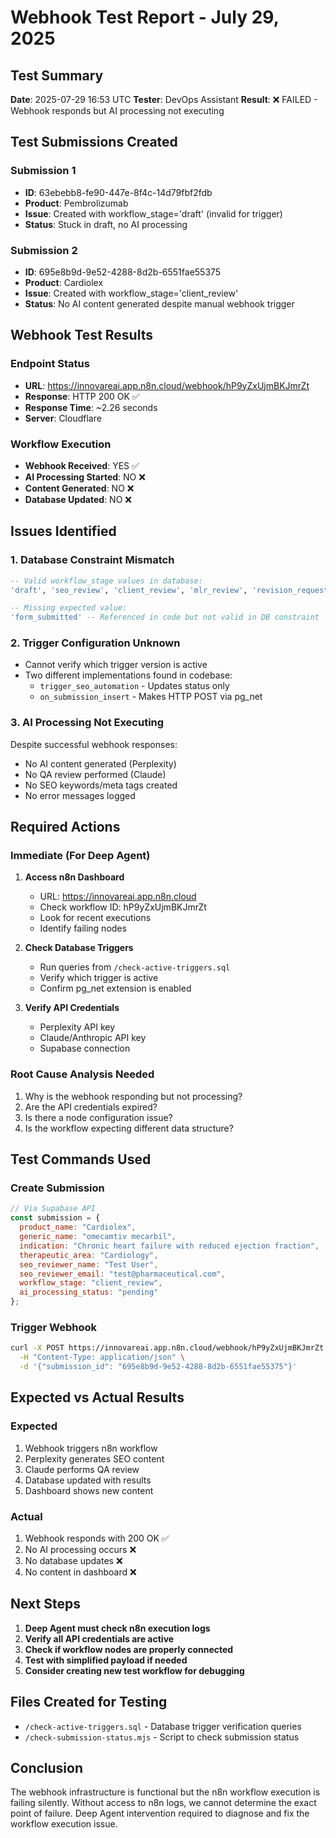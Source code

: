 # Webhook Test Report - July 29, 2025

## Test Summary
**Date**: 2025-07-29 16:53 UTC
**Tester**: DevOps Assistant
**Result**: ❌ FAILED - Webhook responds but AI processing not executing

## Test Submissions Created

### Submission 1
- **ID**: 63ebebb8-fe90-447e-8f4c-14d79fbf2fdb
- **Product**: Pembrolizumab
- **Issue**: Created with workflow_stage='draft' (invalid for trigger)
- **Status**: Stuck in draft, no AI processing

### Submission 2  
- **ID**: 695e8b9d-9e52-4288-8d2b-6551fae55375
- **Product**: Cardiolex
- **Issue**: Created with workflow_stage='client_review' 
- **Status**: No AI content generated despite manual webhook trigger

## Webhook Test Results

### Endpoint Status
- **URL**: https://innovareai.app.n8n.cloud/webhook/hP9yZxUjmBKJmrZt
- **Response**: HTTP 200 OK ✅
- **Response Time**: ~2.26 seconds
- **Server**: Cloudflare

### Workflow Execution
- **Webhook Received**: YES ✅
- **AI Processing Started**: NO ❌
- **Content Generated**: NO ❌
- **Database Updated**: NO ❌

## Issues Identified

### 1. Database Constraint Mismatch
```sql
-- Valid workflow_stage values in database:
'draft', 'seo_review', 'client_review', 'mlr_review', 'revision_requested'

-- Missing expected value:
'form_submitted' -- Referenced in code but not valid in DB constraint
```

### 2. Trigger Configuration Unknown
- Cannot verify which trigger version is active
- Two different implementations found in codebase:
  - `trigger_seo_automation` - Updates status only
  - `on_submission_insert` - Makes HTTP POST via pg_net

### 3. AI Processing Not Executing
Despite successful webhook responses:
- No AI content generated (Perplexity)
- No QA review performed (Claude)
- No SEO keywords/meta tags created
- No error messages logged

## Required Actions

### Immediate (For Deep Agent)
1. **Access n8n Dashboard**
   - URL: https://innovareai.app.n8n.cloud
   - Check workflow ID: hP9yZxUjmBKJmrZt
   - Look for recent executions
   - Identify failing nodes

2. **Check Database Triggers**
   - Run queries from `/check-active-triggers.sql`
   - Verify which trigger is active
   - Confirm pg_net extension is enabled

3. **Verify API Credentials**
   - Perplexity API key
   - Claude/Anthropic API key
   - Supabase connection

### Root Cause Analysis Needed
1. Why is the webhook responding but not processing?
2. Are the API credentials expired?
3. Is there a node configuration issue?
4. Is the workflow expecting different data structure?

## Test Commands Used

### Create Submission
```javascript
// Via Supabase API
const submission = {
  product_name: "Cardiolex",
  generic_name: "omecamtiv mecarbil",
  indication: "Chronic heart failure with reduced ejection fraction",
  therapeutic_area: "Cardiology",
  seo_reviewer_name: "Test User",
  seo_reviewer_email: "test@pharmaceutical.com",
  workflow_stage: "client_review",
  ai_processing_status: "pending"
};
```

### Trigger Webhook
```bash
curl -X POST https://innovareai.app.n8n.cloud/webhook/hP9yZxUjmBKJmrZt \
  -H "Content-Type: application/json" \
  -d '{"submission_id": "695e8b9d-9e52-4288-8d2b-6551fae55375"}'
```

## Expected vs Actual Results

### Expected
1. Webhook triggers n8n workflow
2. Perplexity generates SEO content
3. Claude performs QA review
4. Database updated with results
5. Dashboard shows new content

### Actual
1. Webhook responds with 200 OK ✅
2. No AI processing occurs ❌
3. No database updates ❌
4. No content in dashboard ❌

## Next Steps

1. **Deep Agent must check n8n execution logs**
2. **Verify all API credentials are active**
3. **Check if workflow nodes are properly connected**
4. **Test with simplified payload if needed**
5. **Consider creating new test workflow for debugging**

## Files Created for Testing
- `/check-active-triggers.sql` - Database trigger verification queries
- `/check-submission-status.mjs` - Script to check submission status

## Conclusion
The webhook infrastructure is functional but the n8n workflow execution is failing silently. Without access to n8n logs, we cannot determine the exact point of failure. Deep Agent intervention required to diagnose and fix the workflow execution issue.